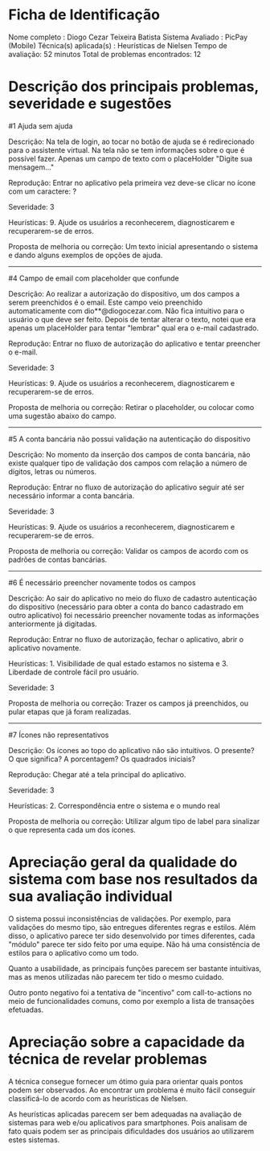 # Ficha de Identificação

Nome completo : Diogo Cezar Teixeira Batista
Sistema Avaliado : PicPay (Mobile)
Técnica(s) aplicada(s) : Heurísticas de Nielsen
Tempo de avaliação: 52 minutos
Total de problemas encontrados: 12

# Descrição dos principais problemas, severidade e sugestões

#1 Ajuda sem ajuda

Descrição: Na tela de login, ao tocar no botão de ajuda se é redirecionado para o assistente virtual. Na tela não se tem informações sobre o que é possível fazer. Apenas um campo de texto com o placeHolder "Digite sua mensagem..."

Reprodução: Entrar no aplicativo pela primeira vez deve-se clicar no ícone com um caractere: ?

Severidade: 3

Heurísticas: 9. Ajude os usuários a reconhecerem, diagnosticarem e recuperarem-se de erros.

Proposta de melhoria ou correção: Um texto inicial apresentando o sistema e dando alguns exemplos de opções de ajuda.

---

#4 Campo de email com placeholder que confunde

Descrição: Ao realizar a autorização do dispositivo, um dos campos a serem preenchidos é o email. Este campo veio preenchido automaticamente com dio\*\*@diogocezar.com. Não fica intuitivo para o usuário o que deve ser feito. Depois de tentar alterar o texto, notei que era apenas um placeHolder para tentar "lembrar" qual era o e-mail cadastrado.

Reprodução: Entrar no fluxo de autorização do aplicativo e tentar preencher o e-mail.

Severidade: 3

Heurísticas: 9. Ajude os usuários a reconhecerem, diagnosticarem e recuperarem-se de erros.

Proposta de melhoria ou correção: Retirar o placeholder, ou colocar como uma sugestão abaixo do campo.

---

#5 A conta bancária não possui validação na autenticação do dispositivo

Descrição: No momento da inserção dos campos de conta bancária, não existe qualquer tipo de validação dos campos com relação a número de dígitos, letras ou números.

Reprodução: Entrar no fluxo de autorização do aplicativo seguir até ser necessário informar a conta bancária.

Severidade: 3

Heurísticas: 9. Ajude os usuários a reconhecerem, diagnosticarem e recuperarem-se de erros.

Proposta de melhoria ou correção: Validar os campos de acordo com os padrões de contas bancárias.

---

#6 É necessário preencher novamente todos os campos

Descrição: Ao sair do aplicativo no meio do fluxo de cadastro autenticação do dispositivo (necessário para obter a conta do banco cadastrado em outro aplicativo) foi necessário preencher novamente todas as informações anteriormente já digitadas.

Reprodução: Entrar no fluxo de autorização, fechar o aplicativo, abrir o aplicativo novamente.

Heurísticas: 1. Visibilidade de qual estado estamos no sistema e 3. Liberdade de controle fácil pro usuário.

Severidade: 3

Proposta de melhoria ou correção: Trazer os campos já preenchidos, ou pular etapas que já foram realizadas.

---

#7 Ícones não representativos

Descrição: Os ícones ao topo do aplicativo não são intuitivos. O presente? O que significa? A porcentagem? Os quadrados iniciais?

Reprodução: Chegar até a tela principal do aplicativo.

Severidade: 3

Heurísticas: 2. Correspondência entre o sistema e o mundo real

Proposta de melhoria ou correção: Utilizar algum tipo de label para sinalizar o que representa cada um dos ícones.

# Apreciação geral da qualidade do sistema com base nos resultados da sua avaliação individual

O sistema possui inconsistências de validações. Por exemplo, para validações do mesmo tipo, são entregues diferentes regras e estilos. Além disso, o aplicativo parece ter sido desenvolvido por times diferentes, cada "módulo" parece ter sido feito por uma equipe. Não há uma consistência de estilos para o aplicativo como um todo.

Quanto a usabilidade, as principais funções parecem ser bastante intuitivas, mas as menos utilizadas não parecem ter tido o mesmo cuidado.

Outro ponto negativo foi a tentativa de "incentivo" com call-to-actions no meio de funcionalidades comuns, como por exemplo a lista de transações efetuadas.

# Apreciação sobre a capacidade da técnica de revelar problemas

A técnica consegue fornecer um ótimo guia para orientar quais pontos podem ser observados. Ao encontrar um problema é muito fácil conseguir classificá-lo de acordo com as heurísticas de Nielsen.

As heurísticas aplicadas parecem ser bem adequadas na avaliação de sistemas para web e/ou aplicativos para smartphones. Pois analisam de fato quais podem ser as principais dificuldades dos usuários ao utilizarem estes sistemas.
